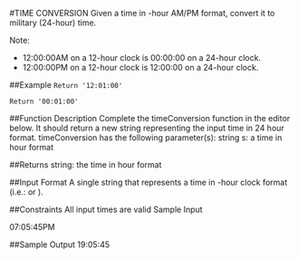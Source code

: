 #TIME CONVERSION
Given a time in -hour AM/PM format, convert it to military (24-hour) time.

Note: 
- 12:00:00AM on a 12-hour clock is 00:00:00 on a 24-hour clock.
- 12:00:00PM on a 12-hour clock is 12:00:00 on a 24-hour clock.

##Example
`Return '12:01:00'`

`Return '00:01:00'`


##Function Description
Complete the timeConversion function in the editor below. It should return a new string representing the input time in 24 hour format.
timeConversion has the following parameter(s):
string s: a time in  hour format


##Returns
string: the time in  hour format


##Input Format
A single string  that represents a time in -hour clock format (i.e.:  or ).


##Constraints
All input times are valid
Sample Input

07:05:45PM


##Sample Output
19:05:45